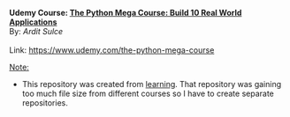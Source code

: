 <b>Udemy Course: <u>The Python Mega Course: Build 10 Real World Applications</u></b><br/>
By: <i>Ardit Sulce</i><br/><br/>
Link: <a href="https://www.udemy.com/the-python-mega-course">https://www.udemy.com/the-python-mega-course</a><br/>

<u>Note:</u><br/>
- This repository was created from <a href="https://github.com/jhesed/learning">learning</a>. That repository was gaining too much file size from different courses so I have to create separate repositories.

